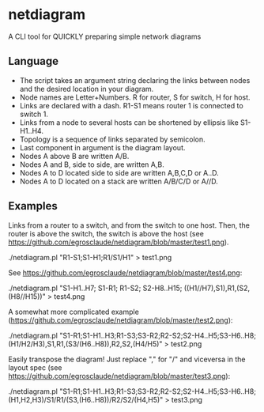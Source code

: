 # netdiagram
A CLI tool for QUICKLY preparing simple network diagrams

## Language
* The script takes an argument string declaring the links between nodes and the desired location in your diagram.
* Node names are Letter+Numbers. R for router, S for switch, H for host.
* Links are declared with a dash. R1-S1 means router 1 is connected to switch 1.
* Links from a node to several hosts can be shortened by ellipsis like S1-H1..H4.
* Topology is a sequence of links separated by semicolon.
* Last component in argument is the diagram layout. 
 * Nodes A above B are written A/B.
 * Nodes A and B, side to side, are written A,B.
 * Nodes A to D located side to side are written A,B,C,D or A..D.
 * Nodes A to D located on a stack are written A/B/C/D or A//D.

## Examples

Links from a router to a switch, and from the switch to one host. Then, the router is above the switch, the switch is above the host (see https://github.com/egrosclaude/netdiagram/blob/master/test1.png). 

./netdiagram.pl "R1-S1;S1-H1;R1/S1/H1" > test1.png

See https://github.com/egrosclaude/netdiagram/blob/master/test4.png: 

./netdiagram.pl "S1-H1..H7; S1-R1; R1-S2; S2-H8..H15; ((H1//H7),S1),R1,(S2,(H8//H15))" > test4.png

A somewhat more complicated example (https://github.com/egrosclaude/netdiagram/blob/master/test2.png):

./netdiagram.pl "S1-R1;S1-H1..H3;R1-S3;S3-R2;R2-S2;S2-H4..H5;S3-H6..H8;(H1/H2/H3),S1,R1,(S3/(H6..H8)),R2,S2,(H4/H5)" > test2.png

Easily transpose the diagram! Just replace "," for "/" and viceversa in the layout spec (see https://github.com/egrosclaude/netdiagram/blob/master/test3.png):

./netdiagram.pl "S1-R1;S1-H1..H3;R1-S3;S3-R2;R2-S2;S2-H4..H5;S3-H6..H8;(H1,H2,H3)/S1/R1/(S3,(H6..H8))/R2/S2/(H4,H5)" > test3.png 



